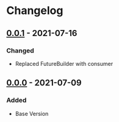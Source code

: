 # Changelog

## [0.0.1] - 2021-07-16

### Changed

- Replaced FutureBuilder with consumer

## [0.0.0] - 2021-07-09

### Added

- Base Version

[0.0.1]: https://github.com/Oran/SpacePortal/compare/v0.0.0...v0.0.1
[0.0.0]: https://github.com/Oran/SpacePortal/releases/tag/v0.0.0
